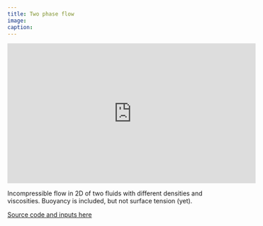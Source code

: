 ```yaml
---
title: Two phase flow
image: 
caption: 
---
```


<div class="video-container">
  <iframe width="560" height="315" src="https://www.youtube.com/embed/Ewi01r_h2J0" frameborder="0" allowfullscreen></iframe>
</div>

Incompressible flow in 2D of two fluids with different densities and viscosities. 
Buoyancy is included, but not surface tension (yet).

[Source code and inputs here](https://github.com/bendudson/two-phase-flow)

